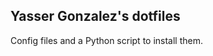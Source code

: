Yasser Gonzalez's dotfiles
--------------------------

Config files and a Python script to install them.
